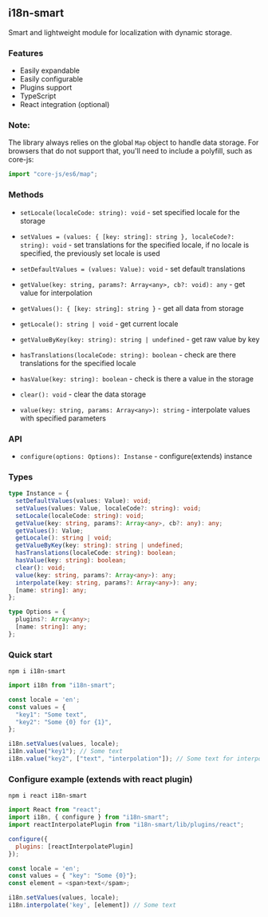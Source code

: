 ## i18n-smart

Smart and lightweight module for localization with dynamic storage.

### Features

- Easily expandable
- Easily configurable
- Plugins support
- TypeScript
- React integration (optional)

### Note:
The library always relies on the global `Map` object to handle data storage. For browsers that do not support that, you'll need to include a polyfill, such as core-js:

```javascript
import "core-js/es6/map";
```

### Methods

- `setLocale(localeCode: string): void` - set specified locale for the storage

- `setValues = (values: { [key: string]: string }, localeCode?: string): void` - set translations for the specified locale, if no locale is specified, the previously set locale is used

- `setDefaultValues = (values: Value): void` - set default translations

- `getValue(key: string, params?: Array<any>, cb?: void): any` - get value for interpolation

- `getValues(): { [key: string]: string }` - get all data from storage

- `getLocale(): string | void` - get current locale

- `getValueByKey(key: string): string | undefined` - get raw value by key

- `hasTranslations(localeCode: string): boolean` - check are there translations for the specified locale

- `hasValue(key: string): boolean` - check is there a value in the storage

- `clear(): void` - clear the data storage

- `value(key: string, params: Array<any>): string` - interpolate values with specified parameters

### API

- `configure(options: Options): Instanse` - configure(extends) instance

### Types

```typescript
type Instance = {
  setDefaultValues(values: Value): void;
  setValues(values: Value, localeCode?: string): void;
  setLocale(localeCode: string): void;
  getValue(key: string, params?: Array<any>, cb?: any): any;
  getValues(): Value;
  getLocale(): string | void;
  getValueByKey(key: string): string | undefined;
  hasTranslations(localeCode: string): boolean;
  hasValue(key: string): boolean;
  clear(): void;
  value(key: string, params?: Array<any>): any;
  interpolate(key: string, params?: Array<any>): any;
  [name: string]: any;
};

type Options = {
  plugins?: Array<any>;
  [name: string]: any;
};
```

### Quick start

```
npm i i18n-smart
```

```javascript
import i18n from "i18n-smart";

const locale = 'en';
const values = { 
  "key1": "Some text", 
  "key2": "Some {0} for {1}",
};

i18n.setValues(values, locale);
i18n.value("key1"); // Some text
i18n.value("key2", ["text", "interpolation"]); // Some text for interpolation
```

### Configure example (extends with react plugin)

```
npm i react i18n-smart
```

```javascript
import React from "react";
import i18n, { configure } from "i18n-smart";
import reactInterpolatePlugin from "i18n-smart/lib/plugins/react";

configure({
  plugins: [reactInterpolatePlugin]
});

const locale = 'en';
const values = { "key": "Some {0}"};
const element = <span>text</spam>;

i18n.setValues(values, locale);
i18n.interpolate('key', [element]) // Some text
```
